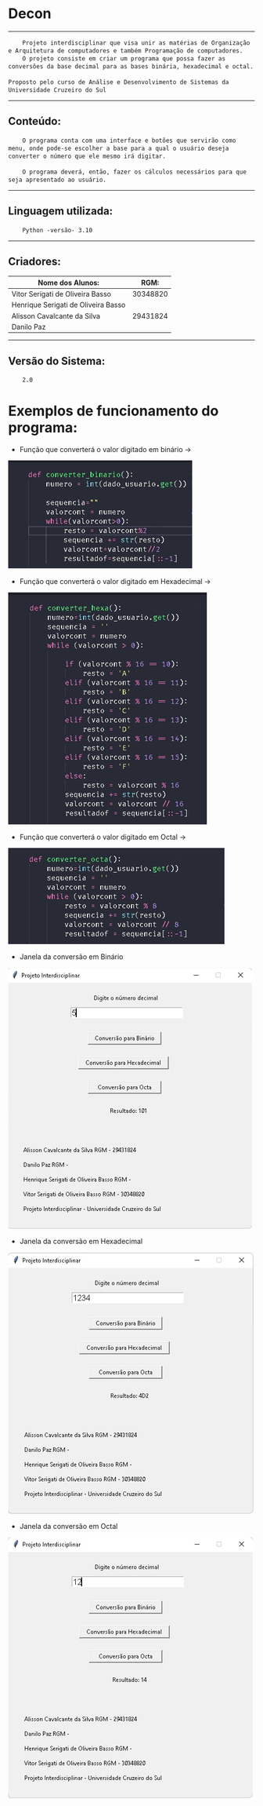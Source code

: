# Decon
---
        Projeto interdisciplinar que visa unir as matérias de Organização e Arquitetura de computadores e também Programação de computadores. 
        O projeto consiste em criar um programa que possa fazer as conversões da base decimal para as bases binária, hexadecimal e octal.
    
    Proposto pelo curso de Análise e Desenvolvimento de Sistemas da Universidade Cruzeiro do Sul

---

## Conteúdo:
        O programa conta com uma interface e botões que servirão como menu, onde pode-se escolher a base para a qual o usuário deseja converter o número que ele mesmo irá digitar.

        O programa deverá, então, fazer os cálculos necessários para que seja apresentado ao usuário.

---

## Linguagem utilizada:

        Python -versão- 3.10

---

## Criadores:
|Nome dos Alunos: | RGM:             |
|-----------------|------------------|
|Vitor Serigati de Oliveira Basso| 30348820   |
|Henrique Serigati de Oliveira Basso| |
|Alisson Cavalcante da Silva| 29431824        |
|Danilo Paz|                          |
   
---

## Versão do Sistema:
        2.0


# Exemplos de funcionamento do programa:

* Função que converterá o valor digitado em binário ->

![Binário](img/binario.jpg)

* Função que converterá o valor digitado em Hexadecimal ->

![Hexadecimal](img/hexadecimal.jpg)

* Função que converterá o valor digitado em Octal ->

![Octal](img/octal.jpg)

- Janela da conversão em Binário

![Funcionamento_binario](img/exemplo_binario.jpg)

- Janela da conversão em Hexadecimal

![Funcionamento_hexadecimal](img/exemplo_hexa.jpg)

- Janela da conversão em Octal

![Funcionamento_octal](img/exemplo_octa.jpg)
